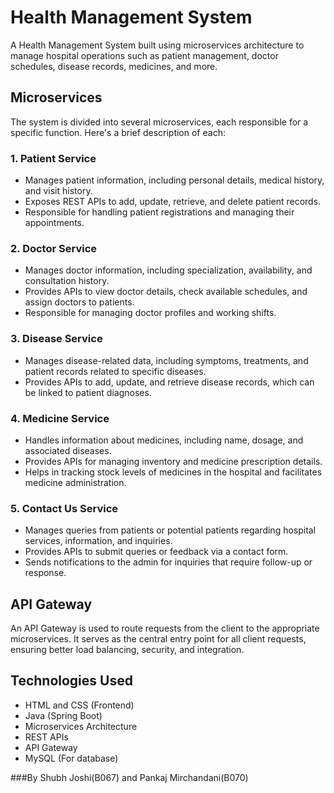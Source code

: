 # Health Management System

A Health Management System built using microservices architecture to manage hospital operations such as patient management, doctor schedules, disease records, medicines, and more.

## Microservices

The system is divided into several microservices, each responsible for a specific function. Here's a brief description of each:

### 1. **Patient Service**
   - Manages patient information, including personal details, medical history, and visit history.
   - Exposes REST APIs to add, update, retrieve, and delete patient records.
   - Responsible for handling patient registrations and managing their appointments.

### 2. **Doctor Service**
   - Manages doctor information, including specialization, availability, and consultation history.
   - Provides APIs to view doctor details, check available schedules, and assign doctors to patients.
   - Responsible for managing doctor profiles and working shifts.

### 3. **Disease Service**
   - Manages disease-related data, including symptoms, treatments, and patient records related to specific diseases.
   - Provides APIs to add, update, and retrieve disease records, which can be linked to patient diagnoses.

### 4. **Medicine Service**
   - Handles information about medicines, including name, dosage, and associated diseases.
   - Provides APIs for managing inventory and medicine prescription details.
   - Helps in tracking stock levels of medicines in the hospital and facilitates medicine administration.

### 5. **Contact Us Service**
   - Manages queries from patients or potential patients regarding hospital services, information, and inquiries.
   - Provides APIs to submit queries or feedback via a contact form.
   - Sends notifications to the admin for inquiries that require follow-up or response.

## API Gateway

An API Gateway is used to route requests from the client to the appropriate microservices. It serves as the central entry point for all client requests, ensuring better load balancing, security, and integration.

## Technologies Used
- HTML and CSS (Frontend)
- Java (Spring Boot)
- Microservices Architecture
- REST APIs
- API Gateway
- MySQL (For database)

###By Shubh Joshi(B067) and Pankaj Mirchandani(B070)
